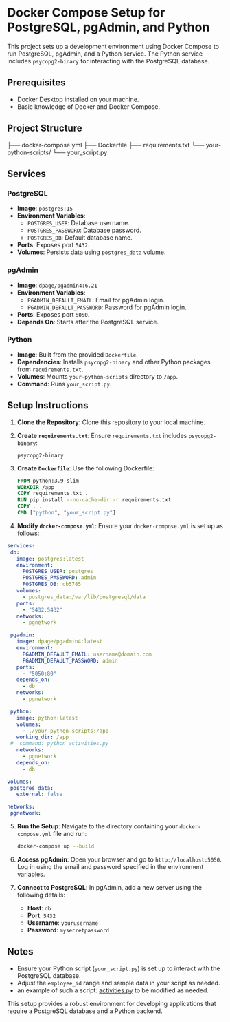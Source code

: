 # Docker Compose Setup for PostgreSQL, pgAdmin, and Python

This project sets up a development environment using Docker Compose to run PostgreSQL, pgAdmin, and a Python service. The Python service includes `psycopg2-binary` for interacting with the PostgreSQL database.

## Prerequisites

- Docker Desktop installed on your machine.
- Basic knowledge of Docker and Docker Compose.

## Project Structure
├── docker-compose.yml ├── Dockerfile ├── requirements.txt └── your-python-scripts/ └── your_script.py


## Services

### PostgreSQL

- **Image**: `postgres:15`
- **Environment Variables**:
  - `POSTGRES_USER`: Database username.
  - `POSTGRES_PASSWORD`: Database password.
  - `POSTGRES_DB`: Default database name.
- **Ports**: Exposes port `5432`.
- **Volumes**: Persists data using `postgres_data` volume.

### pgAdmin

- **Image**: `dpage/pgadmin4:6.21`
- **Environment Variables**:
  - `PGADMIN_DEFAULT_EMAIL`: Email for pgAdmin login.
  - `PGADMIN_DEFAULT_PASSWORD`: Password for pgAdmin login.
- **Ports**: Exposes port `5050`.
- **Depends On**: Starts after the PostgreSQL service.

### Python

- **Image**: Built from the provided `Dockerfile`.
- **Dependencies**: Installs `psycopg2-binary` and other Python packages from `requirements.txt`.
- **Volumes**: Mounts `your-python-scripts` directory to `/app`.
- **Command**: Runs `your_script.py`.

## Setup Instructions

1. **Clone the Repository**: Clone this repository to your local machine.

2. **Create `requirements.txt`**: Ensure `requirements.txt` includes `psycopg2-binary`:

    ```
    psycopg2-binary
    ```

3. **Create `Dockerfile`**: Use the following Dockerfile:

    ```dockerfile
    FROM python:3.9-slim
    WORKDIR /app
    COPY requirements.txt .
    RUN pip install --no-cache-dir -r requirements.txt
    COPY . .
    CMD ["python", "your_script.py"]
    ```

4. **Modify `docker-compose.yml`**: Ensure your `docker-compose.yml` is set up as follows:

 ```yaml
 services:
  db:
    image: postgres:latest
    environment:
      POSTGRES_USER: postgres
      POSTGRES_PASSWORD: admin
      POSTGRES_DB: db5785
    volumes:
      - postgres_data:/var/lib/postgresql/data
    ports:
      - "5432:5432"
    networks:
      - pgnetwork

  pgadmin:
    image: dpage/pgadmin4:latest
    environment:
      PGADMIN_DEFAULT_EMAIL: username@domain.com
      PGADMIN_DEFAULT_PASSWORD: admin
    ports:
      - "5050:80"
    depends_on:
      - db
    networks:
      - pgnetwork

  python:
    image: python:latest
    volumes:
      - ./your-python-scripts:/app
    working_dir: /app
  #  command: python activities.py
    networks:
      - pgnetwork
    depends_on:
      - db

volumes:
  postgres_data:
    external: false

networks:
  pgnetwork:
  ```

5. **Run the Setup**: Navigate to the directory containing your `docker-compose.yml` file and run:

    ```bash
    docker-compose up --build
    ```

6. **Access pgAdmin**: Open your browser and go to `http://localhost:5050`. Log in using the email and password specified in the environment variables.

7. **Connect to PostgreSQL**: In pgAdmin, add a new server using the following details:
   - **Host**: `db`
   - **Port**: `5432`
   - **Username**: `yourusername`
   - **Password**: `mysecretpassword`

## Notes

- Ensure your Python script (`your_script.py`) is set up to interact with the PostgreSQL database.
- Adjust the `employee_id` range and sample data in your script as needed.
- an example of such a script: [activities.py](code/python/activities.py) to be modified as needed.

This setup provides a robust environment for developing applications that require a PostgreSQL database and a Python backend.

